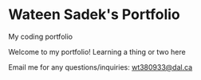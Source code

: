 # Wateen Sadek's Portfolio 

My coding portfolio

Welcome to my portfolio! Learning a thing or two here 

Email me for any questions/inquiries:
[wt380933@dal.ca](mailto:wt380933@dal.ca)
